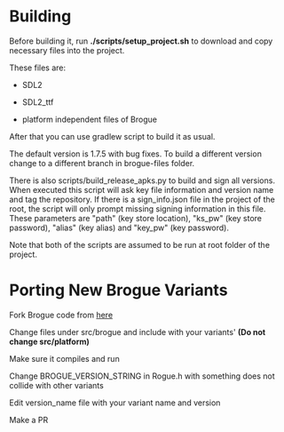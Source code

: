 # Building

Before building it, run **./scripts/setup_project.sh** to download and copy necessary files into the project.

These files are:

* SDL2

* SDL2_ttf

* platform independent files of Brogue

After that you can use gradlew script to build it as usual.

The default version is 1.7.5 with bug fixes. To build a different version change to a different branch in brogue-files folder.

There is also scripts/build_release_apks.py to build and sign all versions. When executed this script will ask key file information and version name and tag the repository. If there is a sign_info.json file in the project of the root, the script will only prompt missing signing information in this file. These parameters are "path" (key store location), "ks_pw" (key store password), "alias" (key alias) and "key_pw" (key password).

Note that both of the scripts are assumed to be run at root folder of the project.

# Porting New Brogue Variants

Fork Brogue code from [here](https://github.com/bilgincoskun/game-logic-for-brogue-android-port)

Change files under src/brogue and include with your variants' **(Do not change src/platform)**

Make sure it compiles and run

Change BROGUE_VERSION_STRING in Rogue.h with something does not collide with other variants

Edit version_name file with your variant name and version

Make a PR


